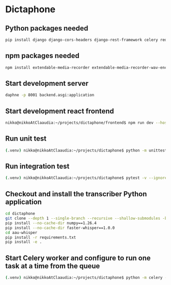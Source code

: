 # Dictaphone

## Python packages needed
``` bash
pip install django django-cors-headers django-rest-framework celery redis channels_redis python-dotenv channels daphne pytest pytest-asyncio
```
## npm packages needed
``` bash
npm install extendable-media-recorder extendable-media-recorder-wav-encoder
```

## Start development server
``` bash
daphne -p 8001 backend.asgi:application
```

## Start development react frontend
``` bash
nikko@nikkoAtClaaudia:~/projects/dictaphone/frontend$ npm run dev --host
```

## Run unit test
``` bash
(.venv) nikko@nikkoAtClaaudia:~/projects/dictaphone$ python -m unittest dictaphone/test_audio_chunk_manager.py
```

## Run integration test
``` bash
(.venv) nikko@nikkoAtClaaudia:~/projects/dictaphone$ pytest -v --ignore=dictaphone/aau-whisper/
```

## Checkout and install the transcriber Python application
``` bash
cd dictaphone
git clone --depth 1 --single-branch --recursive --shallow-submodules -b "V1.12" https://github.com/aau-claaudia/transcriber.git aau-whisper
pip install --no-cache-dir numpy==1.26.4
pip install --no-cache-dir faster-whisper==1.0.0
cd aau-whisper
pip install -r requirements.txt
pip install -e .
```

## Start Celery worker and configure to run one task at a time from the queue
``` bash
(.venv) nikko@nikkoAtClaaudia:~/projects/dictaphone$ python -m celery -A backend worker -l info --concurrency=1
```